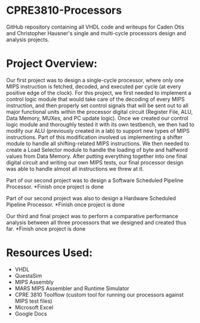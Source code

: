 # CPRE3810-Processors
GitHub repository containing all VHDL code and writeups for Caden Otis and Christopher Hausner's single and multi-cycle processors design and analysis projects.

# Project Overview:
Our first project was to design a single-cycle processor, where only one MIPS instruction is fetched, decoded, and executed per cycle (at every positive edge of the clock). For this project, we first needed to implement a control logic module that would take care of the decoding of every MIPS instruction, and then properly set control signals that will be sent out to all major functional units within the processor digital circuit (Register File, ALU, Data Memory, MUXes, and PC update logic). Once we created our control logic module and thoroughly tested it with its own testbench, we then had to modify our ALU (previously created in a lab) to support new types of MIPS instructions. Part of this modification involved us implementing a shifter module to handle all shifting-related MIPS instructions. We then needed to create a Load Selector module to handle the loading of byte and halfword values from Data Memory. After putting everything together into one final digital circuit and writing our own MIPS tests, our final processor design was able to handle almost all instructions we threw at it. 

Part of our second project was to design a Software Scheduled Pipeline Processor. *Finish once project is done

Part of our second project was also to design a Hardware Scheduled Pipeline Processor. *Finish once project is done

Our third and final project was to perform a comparative performance analysis between all three processors that we designed and created thus far. *Finish once project is done

# Resources Used: 
 - VHDL
 - QuestaSim
 - MIPS Assembly
 - MARS MIPS Assembler and Runtime Simulator
 - CPRE 3810 Toolflow (custom tool for running our processors against MIPS test files)
 - Microsoft Excel
 - Google Docs
